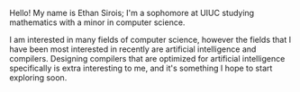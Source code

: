 Hello! My name is Ethan Sirois; I'm a sophomore at UIUC studying mathematics with a minor in computer science. 

I am interested in many fields of computer science, however the fields that I have been most interested in recently are artificial intelligence and compilers. Designing compilers that are optimized for artificial intelligence specifically is extra interesting to me, and it's something I hope to start exploring soon.
